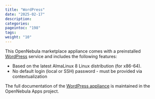 ```yaml
---
title: "WordPress"
date: "2025-02-17"
description:
categories:
pageintoc: "198"
tags:
weight: "10"
---
```


<a id="service-wp"></a>

<!--# WordPress -->

This OpenNebula marketplace appliance comes with a preinstalled [WordPress](https://wordpress.org/) service and includes the following features:

* Based on the latest AlmaLinux 8 Linux distribution (for x86-64).
* No default login (local or SSH) password - must be provided via contextualization

The full documentation of the [WordPress appliance](https://github.com/OpenNebula/one-apps/wiki) is maintained in the OpenNebula Apps project.

